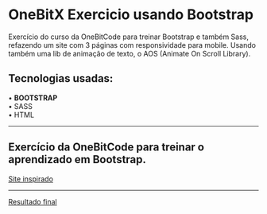 # OneBitX Exercicio usando Bootstrap

Exercício do curso da OneBitCode para treinar Bootstrap e também Sass, refazendo um site com 3 páginas com responsividade para mobile. Usando também uma lib de animação de texto, o AOS (Animate On Scroll Library).

## Tecnologias usadas:

• <strong>BOOTSTRAP</strong>
<br/>
• SASS
<br/>
• HTML

<hr/>

## Exercício da OneBitCode para treinar o aprendizado em Bootstrap.

<a href="https://onebitx.netlify.app/index.html">Site inspirado</a>

<hr/>

<a href="https://ewertonsolitto.github.io/OneBitX---Exercicio-usando-Bootstrap/pages/index.html">Resultado final</a>
